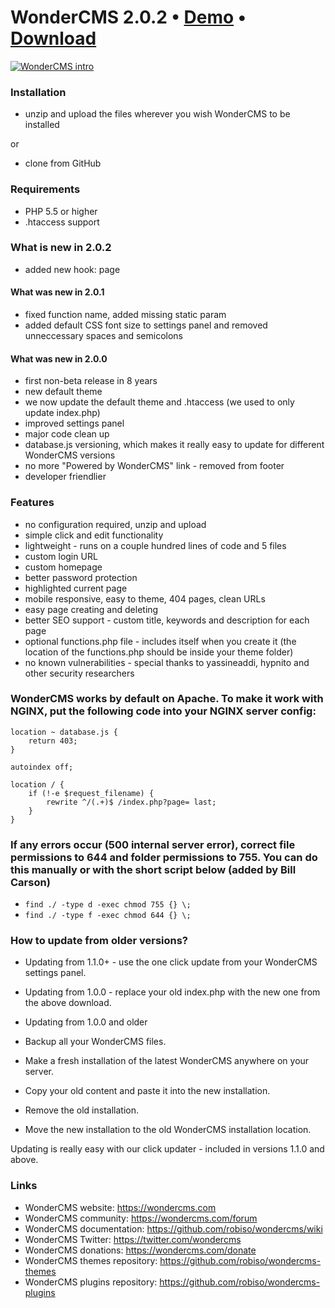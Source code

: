# WonderCMS 2.0.2  • [Demo](https://www.wondercms.com/demo) • [Download](https://github.com/robiso/wondercms/releases/download/2.0.2/WonderCMS-2.0.2.zip)

<a href="https://www.wondercms.com" title="WonderCMS website"><img src="https://www.wondercms.com/WonderCMS-intro.png?v=2" alt="WonderCMS intro" /></a>

### Installation
- unzip and upload the files wherever you wish WonderCMS to be installed

or

- clone from GitHub

### Requirements
 - PHP 5.5 or higher
 - .htaccess support

### What is new in 2.0.2
- added new hook: page

#### What was new in 2.0.1
- fixed function name, added missing static param
- added default CSS font size to settings panel and removed unneccessary spaces and semicolons

#### What was new in 2.0.0
- first non-beta release in 8 years
- new default theme
- we now update the default theme and .htaccess (we used to only update index.php)
- improved settings panel
- major code clean up
- database.js versioning, which makes it really easy to update for different WonderCMS versions
- no more "Powered by WonderCMS" link - removed from footer
- developer friendlier

### Features
 - no configuration required, unzip and upload
 - simple click and edit functionality
 - lightweight - runs on a couple hundred lines of code and 5 files
 - custom login URL
 - custom homepage
 - better password protection
 - highlighted current page
 - mobile responsive, easy to theme, 404 pages, clean URLs
 - easy page creating and deleting
 - better SEO support - custom title, keywords and description for each page
 - optional functions.php file - includes itself when you create it (the location of the functions.php should be inside your theme folder)
 - no known vulnerabilities - special thanks to yassineaddi, hypnito and other security researchers

### WonderCMS works by default on Apache. To make it work with NGINX, put the following code into your NGINX server config:
```
location ~ database.js {
	return 403;
}

autoindex off;

location / {
	if (!-e $request_filename) {
		rewrite ^/(.+)$ /index.php?page= last;
	}
}
```

### If any errors occur (500 internal server error), correct file permissions to 644 and folder permissions to 755. You can do this manually or with the short script below (added by Bill Carson)
  - `find ./ -type d -exec chmod 755 {} \;`
  - `find ./ -type f -exec chmod 644 {} \;`

### How to update from older versions?
- Updating from 1.1.0+ - use the one click update from your WonderCMS settings panel.
- Updating from 1.0.0 - replace your old index.php with the new one from the above download.

- Updating from 1.0.0 and older
 - Backup all your WonderCMS files.
 - Make a fresh installation of the latest WonderCMS anywhere on your server.
 - Copy your old content and paste it into the new installation.
 - Remove the old installation.
 - Move the new installation to the old WonderCMS installation location.

Updating is really easy with our click updater - included in versions 1.1.0 and above.

### Links
- WonderCMS website: https://wondercms.com
- WonderCMS community: https://wondercms.com/forum
- WonderCMS documentation: https://github.com/robiso/wondercms/wiki
- WonderCMS Twitter: https://twitter.com/wondercms
- WonderCMS donations: https://wondercms.com/donate
- WonderCMS themes repository: https://github.com/robiso/wondercms-themes
- WonderCMS plugins repository: https://github.com/robiso/wondercms-plugins
